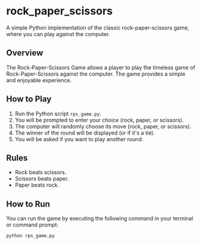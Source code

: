 # rock_paper_scissors
A simple Python implementation of the classic rock-paper-scissors game, where you can play against the computer.

## Overview
The Rock-Paper-Scissors Game allows a player to play the timeless game of Rock-Paper-Scissors against the computer. The game provides a simple and enjoyable experience.

## How to Play

1. Run the Python script `rps_game.py`.
2. You will be prompted to enter your choice (rock, paper, or scissors).
3. The computer will randomly choose its move (rock, paper, or scissors).
4. The winner of the round will be displayed (or if it's a tie).
5. You will be asked if you want to play another round.

## Rules

- Rock beats scissors.
- Scissors beats paper.
- Paper beats rock.

## How to Run

You can run the game by executing the following command in your terminal or command prompt:

```bash
python rps_game.py

